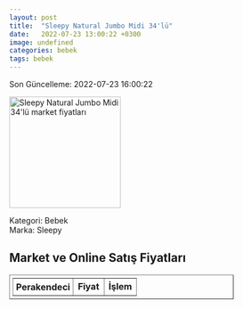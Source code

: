 ```yaml
---
layout: post
title:  "Sleepy Natural Jumbo Midi 34'lü"
date:   2022-07-23 13:00:22 +0300
image: undefined
categories: bebek
tags: bebek
---
```


Son Güncelleme: 2022-07-23 16:00:22

<img src="undefined" width="200" alt="Sleepy Natural Jumbo Midi 34'lü market fiyatları" />

Kategori: Bebek
<br />
Marka: Sleepy

<h2>Market ve Online Satış Fiyatları</h2>

<table border="1" style="padding: 5px;width:80%;">
  <tr>
    <td style="padding: 5px;"><strong>Perakendeci</strong></td>
    <td><strong>Fiyat</strong></td>
    <td><strong>İşlem</strong></td>
  </tr>
  
</table>
